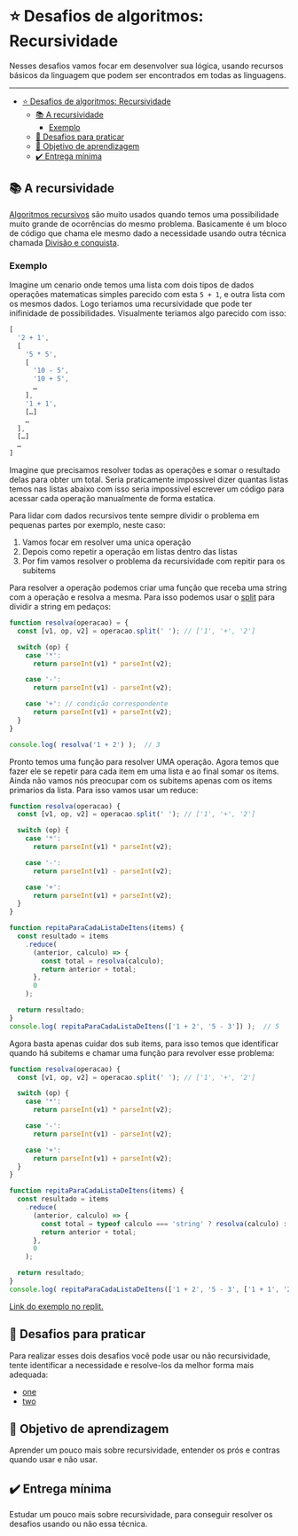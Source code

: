 # ⭐ Desafios de algoritmos: Recursividade

Nesses desafios vamos focar em desenvolver sua lógica, usando recursos básicos da linguagem que podem ser encontrados em todas as linguagens. 

------------------------

- [⭐ Desafios de algoritmos: Recursividade](#-desafios-de-algoritmos-recursividade)
  - [📚  A recursividade](#--a-recursividade)
    - [Exemplo](#exemplo)
  - [💪 Desafios para praticar](#-desafios-para-praticar)
  - [🧠 Objetivo de aprendizagem](#-objetivo-de-aprendizagem)
  - [✔️ Entrega mínima](#️-entrega-mínima)


## 📚  A recursividade

[Algoritmos recursivos](https://pt.wikipedia.org/wiki/Recursividade_(ci%C3%AAncia_da_computa%C3%A7%C3%A3o)) são muito usados quando temos uma possibilidade muito grande de ocorrências do mesmo problema. Basicamente é um bloco de código que chama ele mesmo dado a necessidade usando outra técnica chamada [Divisão e conquista](https://pt.wikipedia.org/wiki/Divis%C3%A3o_e_conquista).

### Exemplo 

Imagine um cenario onde temos uma lista com dois tipos de dados operações matematicas simples parecido com esta `5 + 1`, e outra lista com os mesmos dados. Logo teriamos uma recursividade que pode ter inifinidade de possibilidades. Visualmente teriamos algo parecido com isso:

```javascript
[
  '2 + 1', 
  [ 
    '5 * 5', 
    [
      '10 - 5',
      '10 + 5',
      …
    ],
    '1 + 1',
    […]
    …
  ],
  […]
  …
]
```

Imagine que precisamos resolver todas as operações e somar o resultado delas para obter um total. Seria praticamente impossivel dizer quantas listas temos nas listas abaixo com isso seria impossivel escrever um código para acessar cada operação manualmente de forma estatica.

Para lidar com dados recursivos tente sempre dividir o problema em pequenas partes por exemplo, neste caso:

1. Vamos focar em resolver uma unica operação
2. Depois como repetir a operação em listas dentro das listas
3. Por fim vamos resolver o problema da recursividade com repitir para os subitems

Para resolver a operação podemos criar uma função que receba uma string com a operação e resolva a mesma. Para isso podemos usar o [split](https://developer.mozilla.org/pt-BR/docs/Web/JavaScript/Reference/Global_Objects/String/split) para dividir a string em pedaços:

```javascript
function resolva(operacao) = {
  const [v1, op, v2] = operacao.split(' '); // ['1', '+', '2']

  switch (op) {
    case '*':
      return parseInt(v1) * parseInt(v2); 

    case '-':
      return parseInt(v1) - parseInt(v2);

    case '+': // condição correspondente
      return parseInt(v1) + parseInt(v2);
  }
}

console.log( resolva('1 + 2') );  // 3
```
 
Pronto temos uma função para resolver UMA operação. Agora temos que fazer ele se repetir para cada item em uma lista e ao final somar os items. Ainda não vamos nós preocupar com os subitems apenas com os items primarios da lista.
Para isso vamos usar um reduce:

```javascript
function resolva(operacao) {
  const [v1, op, v2] = operacao.split(' '); // ['1', '+', '2']

  switch (op) {
    case '*':
      return parseInt(v1) * parseInt(v2); 

    case '-':
      return parseInt(v1) - parseInt(v2);

    case '+':
      return parseInt(v1) + parseInt(v2);
  }
}

function repitaParaCadaListaDeItens(items) {
  const resultado = items
    .reduce(
      (anterior, calculo) => {
        const total = resolva(calculo);        
        return anterior + total;
      },
      0
    );

  return resultado;
}
console.log( repitaParaCadaListaDeItens(['1 + 2', '5 - 3']) );  // 5
```

Agora basta apenas cuidar dos sub items, para isso temos que identificar quando há subitems e chamar uma função para revolver esse problema:

```javascript
function resolva(operacao) {
  const [v1, op, v2] = operacao.split(' '); // ['1', '+', '2']

  switch (op) {
    case '*':
      return parseInt(v1) * parseInt(v2); 

    case '-':
      return parseInt(v1) - parseInt(v2);

    case '+':
      return parseInt(v1) + parseInt(v2);
  }
}

function repitaParaCadaListaDeItens(items) {
  const resultado = items
    .reduce(
      (anterior, calculo) => {
        const total = typeof calculo === 'string' ? resolva(calculo) : repitaParaCadaListaDeItens(calculo);        
        return anterior + total;
      },
      0
    );

  return resultado;
}
console.log( repitaParaCadaListaDeItens(['1 + 2', '5 - 3', ['1 + 1', '2 - 1']]) );  // 8
```

[Link do exemplo no replit.](https://replit.com/@codermarcos/recursive-pair#script.js)

## 💪 Desafios para praticar

Para realizar esses dois desafios você pode usar ou não recursividade, tente identificar a necessidade e resolve-los da melhor forma mais adequada:

* [one](https://replit.com/@codermarcos/challenge-one#script.js)
* [two](https://replit.com/@codermarcos/challenge-two#script.js)

## 🧠 Objetivo de aprendizagem

Aprender um pouco mais sobre recursividade, entender os prós e contras quando usar e não usar.

## ✔️ Entrega mínima

Estudar um pouco mais sobre recursividade, para conseguir resolver os desafios usando ou não essa técnica.  
